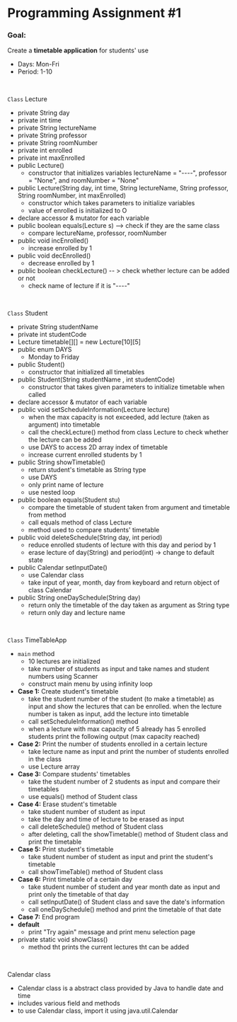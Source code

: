 # **Programming Assignment #1**

### **Goal:**
Create a **timetable application** for students' use
- Days: Mon-Fri
- Period: 1-10

<br/>

`Class` Lecture
- private String day
- private int time
- private String lectureName
- private String professor
- private String roomNumber
- private int enrolled
- private int maxEnrolled
- public Lecture()
    - constructor that initializes variables lectureName = "----", professor = "None", and roomNumber = "None"
- public Lecture(String day, int time, String lectureName, String professor, String roomNumber, int maxEnrolled)
    - constructor which takes parameters to initialize variables
    - value of enrolled is initialized to O
- declare accessor & mutator for each variable
- public boolean equals(Lecture s) --> check if they are the same class
    - compare lectureName, professor, roomNumber
- public void incEnrolled()
    - increase enrolled by 1
- public void decEnrolled()
    - decrease enrolled by 1
- public boolean checkLecture() -- > check whether lecture can be added or not
    - check name of lecture if it is "----"

<br/>

`Class` Student
- private String studentName
- private int studentCode
- Lecture timetable[][] = new Lecture[10][5] 
- public enum DAYS
    - Monday to Friday
- public Student()
    - constructor that initialized all timetables
- public Student(String studentName , int studentCode)
    - constructor that takes given parameters to initialize timetable when called
- declare accessor & mutator of each variable
- public void setScheduleInformation(Lecture lecture)
    - when the max capacity is not exceeded, add lecture (taken as argument) into timetable
    - call the checkLecture() method from class Lecture to check whether the lecture can be added
    - use DAYS to access 2D array index of timetable
    - increase current enrolled students by 1
- public String showTimetable()
    - return student's timetable as String type
    - use DAYS
    - only print name of lecture
    - use nested loop
- public boolean equals(Student stu)
    - compare the timetable of student taken from argument and timetable from method
    - call equals method of class Lecture
    - method used to compare students' timetable
- public void deleteSchedule(String day, int period)
    - reduce enrolled students of lecture with this day and period by 1
    - erase lecture of day(String) and period(int) -> change to default state
- public Calendar setInputDate()
    - use Calendar class
    - take input of year, month, day from keyboard and return object of class Calendar 
- public String oneDaySchedule(String day)
    - return only the timetable of the day taken as argument as String type 
    - return only day and lecture name

<br/>

`Class` TimeTableApp
- `main` method
    - 10 lectures are initialized
    - take number of students as input and take names and student numbers using Scanner
    - construct main menu by using infinity loop
- **Case 1:** Create student's timetable
    - take the student number of the student (to make a timetable) as input and show the lectures that can be enrolled. when the lecture number is taken as input, add the lecture into timetable
    - call setScheduleInformation() method
    - when a lecture with max capacity of 5 already has 5 enrolled students print the following output (max capacity reached)
- **Case 2:** Print the number of students enrolled in a certain lecture
    - take lecture name as input and print the number of students enrolled in the class
    - use Lecture array
- **Case 3:** Compare students' timetables
    - take the student number of 2 students as input and compare their timetables
    - use equals() method of Student class
- **Case 4:** Erase student's timetable
    - take student number of student as input
    - take the day and time of lecture to be erased as input
    - call deleteSchedule() method of Student class
    - after deleting, call the showTimetable() method of Student class and print the timetable
- **Case 5:** Print student's timetable
    - take student number of student as input and print the student's timetable
    - call showTimeTable() method of Student class
- **Case 6:** Print timetable of a certain day
    - take student number of student and year month date as input and print only the timetable of that day
    - call setInputDate() of Student class and save the date's information 
    - call oneDaySchedule() method and print the timetable of that date
- **Case 7:** End program
- **default**
    - print "Try again" message and print menu selection page
- private static void showClass()
    - method tht prints the current lectures tht can be added

<br/>

Calendar class
- Calendar class is a abstract class provided by Java to handle date and time 
- includes various field and methods
- to use Calendar class, import it using java.util.Calendar